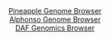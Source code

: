 <div id="Pineapple_Genome_Browser" align="center">
  <a href="https://igv.org/app/?sessionURL=blob:zZNdb5swFIb_i6VWm0T4MAECUjQlWdJVadotKYuUqkIOMcQd2NQ2UBrlv..s2rSbVWouNk3iwj4ynPc8fjighkrFBEcRwqbjmY6DDKT2ol2RsiroNSmpQlFGCkUNJGlGJeUpRdEBZURpEi.v4M291pWKLIvpqlcSngtTuSYpybPgpFVmKkprIoqCbIUkWkhljSVphMXyptfSLakqE3q7pmftiCYWKaq94EpYFeV50sL3kl.lJKdclDQp60KzlwAJ5IGMOzMjH0br1ShNqVJz2l3uhqP55eirO403F_5kE998Wsf..nzFck50LelwfPtcOXGN_U27aki9.CLO8BiriS8X8eLM_Xg.faqYpGroBE6Ig35_4AEaxnf06X.aGh524uTFRedNW347iKerK1VtZ9e1i1X3eRkOXpn7aKBCpDWYgNK9DCLHNlzbNzzs934snYFh2yHQkYKh6O7eQFqS9Bscvzsg3VXgC1L0sX5Rx0BC7qhEUS.0bWgRYq8f9O0wdI7GAdWy.HtoZ_EyDGw8wthPMlZokHmXKF4pk3BuNmlm5s8nsty3A.dhuunO8AxPJFmXkt_u24UN.wc9S__I0wcG0P7lCmHYt6T6J.a9JYipt6fq5rsBnw_Gm.AafjDWztWDC3S6hZdd.I.wmr4K6TRAmZAl0XAeKrD96V1DJCNcQ6Fhim1ZwXS3BpaiRZGDXdAXpaIQ4COS.fadbdiG49nvf2vqHu.P3wE-">Pineapple Genome Browser</a>
</div>
<div id="Alphonso_Genome_Browser" align="center">
  <a href="https://igv.org/app/?sessionURL=blob:zZLRbpswFIbfxVKrTSKAIUBAqiaSNk2VtJvS0KytKnQChngFm9omNI3y7vOqTbtZpeZi0ySQ4Mj2.c_nb4c2REjKGYqQY2LPxBgZSK55dw11U5ErqIlEUQGVJAYSpCCCsIygaIcKkAqS.UzvXCvVyMiyqGp6NbCSm9I1oYYXzqCTZsZra8SrClZcgOJCWkMBG27RctPryAqaxtS9XdOzclBgQdWsOZPcaggr006fl_4qpSVhvCZp3VaKvgZIdR6dMTcL.BQvr.MsI1JOyfYiP4mnF_GNe5bcnfuju.TzZJn4y.NrWjJQrSAnMM7DHJg9S.DmfEHj9gs.l4s8TIaDI_f0.Oy5oYLIExzg0An6_cDXYCjLyfP_NLN.6IFzJ7GDR5NF48.e_NtLumxLl8rsyBln88HtG5PvDVTxrNUmoGwtggjbhmv7huf4vR.feGDYdqj5CE5RdP9gICUge9TL73dIbRvtC5LkqX1Vx0Bc5ESgqBfatm4ROl4_6NthiPfGDrWi.ntwx8k8DGwndhw_LWiltMx5KlkjTWDM3GSFWb4cSHM.wp4_DJ8773Zxh1v59XSwyK9OZ0fOsJR_pBloArr56xXqUd.T6Z.Y954gplodqtu30XTCNY2Jfpt4m6zrl0eZ3KzHZ_3mgnZvIjoMT8FFDUqv1xX9.9O5DQgKTOnChkq6ohVV26UmyTsUYcfV6qKMV1y7iES5.mAbtoE9..NvRd39w_47">Alphonso Genome Browser</a>
</div>


<div id="DAF_Genomics_Browser" align="center">
  <a href="https://ink-blot.github.io/?sessionURL=blob:tZFra9swFIb_i6D9ZDu27MS1IQyTtFloWEOCk6ylhDP7ODaxJE.SlzQh_33C6xjswhh0IAmJc3lfnedMvqBUleAkJtTx.o7nEYuoUhyWwJoaPwBDReICaoUWkVigRJ4hic.kAKUhXcxMZal1o.JeL4fC3iEXrMqUo3wHGluJVpdoUm3qAIOT4HBQTiaYSdbQg7opBVeiB1mGStlur0G.2x7AHN9j264lbllb66pT3RoTxljuFGDcVjzH41.M_Adls6p3yXqZdPX3.DLNh8n9NFn5t.njZDB6TB_er9PB.npZ7TjoVuIwWD5MF3O1z2cCN6U8Hr0repe3o_lk3xdX_vj69thUEtXQC72IhkEQUXKxSC2y1kAgWSm92AuskN5YNAjs16vfH5gpSFGR.OnZIlpCtjfpT2eiXxqDiij83HbULCJkjpLEduS6RiKi_SAM3CjyLtaZtLJ.Y5Z36SIKXZpQOnA.ATP6RVV3AzRCvwbfCuRPnc3.V1Cz8WKy2aMKN3wkT5GY..PV6SPzVunNbzH5xv0fv1UIyUCb0LfnKxSojRpDrn9Q8S_Pl68-">DAF Genomics Browser</a>
</div>
